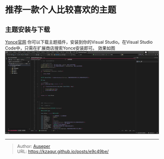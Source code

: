 # 推荐一款个人比较喜欢的主题


## 主题安装与下载
[Yonce官网](https://yoncetheme.com/)
你可以下载主题插件，安装到你的Visual Studio。在Visual Studio Code中，只需在扩展商店搜索Yonce安装即可。
效果如图
![1](/images/YonceTheme/1.png)

---

> Author: [Auseper](https://github.com/KZaqur)  
> URL: https://kzaqur.github.io/posts/e9c49be/  

